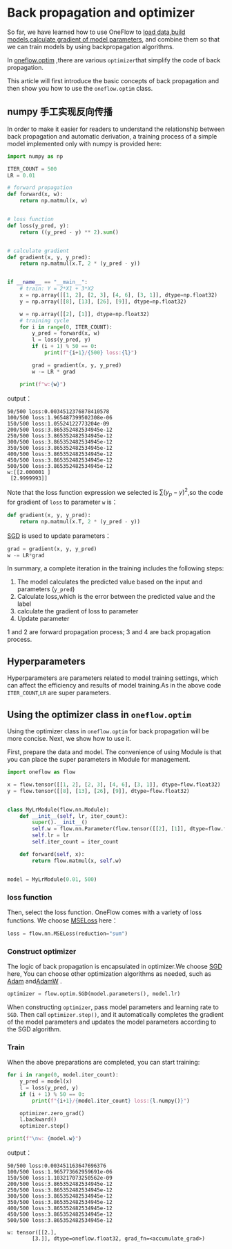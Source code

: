 # Back propagation and optimizer

So far, we have learned how to use OneFlow to [load data](./03_dataset_dataloader.md),[build models](./04_build_network.md),[calculate gradient of model parameters](./05_autograd.md), and combine them so that we can train models by using backpropagation algorithms.

In [oneflow.optim](https://oneflow.readthedocs.io/en/master/optim.html) ,there are various `optimizer`that simplify the code of back propagation.

This article will first introduce the basic concepts of back propagation and then show you how to use the `oneflow.optim` class.

## numpy 手工实现反向传播

In order to make it easier for readers to understand the relationship between back propagation and automatic derivation, a training process of a simple model implemented only with numpy is provided here:

```python
import numpy as np

ITER_COUNT = 500
LR = 0.01

# forward propagation
def forward(x, w):
    return np.matmul(x, w)


# loss function
def loss(y_pred, y):
    return ((y_pred - y) ** 2).sum()


# calculate gradient
def gradient(x, y, y_pred):
    return np.matmul(x.T, 2 * (y_pred - y))


if __name__ == "__main__":
    # train: Y = 2*X1 + 3*X2
    x = np.array([[1, 2], [2, 3], [4, 6], [3, 1]], dtype=np.float32)
    y = np.array([[8], [13], [26], [9]], dtype=np.float32)

    w = np.array([[2], [1]], dtype=np.float32)
    # training cycle
    for i in range(0, ITER_COUNT):
        y_pred = forward(x, w)
        l = loss(y_pred, y)
        if (i + 1) % 50 == 0:
            print(f"{i+1}/{500} loss:{l}")

        grad = gradient(x, y, y_pred)
        w -= LR * grad

    print(f"w:{w}")
```

output：

```text
50/500 loss:0.0034512376878410578
100/500 loss:1.965487399502308e-06
150/500 loss:1.05524122773204e-09
200/500 loss:3.865352482534945e-12
250/500 loss:3.865352482534945e-12
300/500 loss:3.865352482534945e-12
350/500 loss:3.865352482534945e-12
400/500 loss:3.865352482534945e-12
450/500 loss:3.865352482534945e-12
500/500 loss:3.865352482534945e-12
w:[[2.000001 ]
 [2.9999993]]
```

Note that the loss function expression we selected is  $\sum (y_{p} - y)^2$,so the code for gradient of `loss` to parameter `w` is：

```python
def gradient(x, y, y_pred):
    return np.matmul(x.T, 2 * (y_pred - y))
```

[SGD](https://en.wikipedia.org/wiki/Stochastic_gradient_descent) is used to update parameters：

```python
grad = gradient(x, y, y_pred)
w -= LR*grad
```

In summary, a complete iteration in the training includes the following steps:

1. The model calculates the predicted value based on the input and parameters (`y_pred`)
2. Calculate loss,which is the error between the predicted value and the label
3. calculate the gradient of loss to parameter
4. Update parameter

1 and 2 are forward propagation process; 3 and 4 are back propagation process.

## Hyperparameters

Hyperparameters are parameters related to model training settings, which can affect the efficiency and results of model training.As in the above code `ITER_COUNT`,`LR` are super parameters.

## Using the optimizer class in `oneflow.optim`

Using the optimizer class in `oneflow.optim` for back propagation will be more concise. Next, we show how to use it.

First, prepare the data and model. The convenience of using Module is that you can place the super parameters in Module for management.

```python
import oneflow as flow

x = flow.tensor([[1, 2], [2, 3], [4, 6], [3, 1]], dtype=flow.float32)
y = flow.tensor([[8], [13], [26], [9]], dtype=flow.float32)


class MyLrModule(flow.nn.Module):
    def __init__(self, lr, iter_count):
        super().__init__()
        self.w = flow.nn.Parameter(flow.tensor([[2], [1]], dtype=flow.float32))
        self.lr = lr
        self.iter_count = iter_count

    def forward(self, x):
        return flow.matmul(x, self.w)


model = MyLrModule(0.01, 500)
```

### loss function

Then, select the loss function. OneFlow comes with a variety of loss functions. We choose [MSELoss](https://oneflow.readthedocs.io/en/master/nn.html?highlight=mseloss#oneflow.nn.MSELoss) here：

```python
loss = flow.nn.MSELoss(reduction="sum")
```
### Construct optimizer
The logic of back propagation is encapsulated in optimizer.We choose [SGD](https://oneflow.readthedocs.io/en/master/optim.html?highlight=sgd#oneflow.optim.SGD) here, You can choose other optimization algorithms as needed, such as [Adam](https://oneflow.readthedocs.io/en/master/optim.html?highlight=adam#oneflow.optim.Adam) and[AdamW](https://oneflow.readthedocs.io/en/master/optim.html?highlight=adamw#oneflow.optim.AdamW) .

```python
optimizer = flow.optim.SGD(model.parameters(), model.lr)
```

When constructing `optimizer`, pass model parameters and learning rate to `SGD`. Then call `optimizer.step()`, and it automatically completes the gradient of the model parameters and updates the model parameters according to the SGD algorithm.

### Train

When the above preparations are completed, you can start training:

```python
for i in range(0, model.iter_count):
    y_pred = model(x)
    l = loss(y_pred, y)
    if (i + 1) % 50 == 0:
        print(f"{i+1}/{model.iter_count} loss:{l.numpy()}")

    optimizer.zero_grad()
    l.backward()
    optimizer.step()

print(f"\nw: {model.w}")
```

output：
```text
50/500 loss:0.003451163647696376
100/500 loss:1.965773662959691e-06
150/500 loss:1.103217073250562e-09
200/500 loss:3.865352482534945e-12
250/500 loss:3.865352482534945e-12
300/500 loss:3.865352482534945e-12
350/500 loss:3.865352482534945e-12
400/500 loss:3.865352482534945e-12
450/500 loss:3.865352482534945e-12
500/500 loss:3.865352482534945e-12

w: tensor([[2.],
        [3.]], dtype=oneflow.float32, grad_fn=<accumulate_grad>)
```
